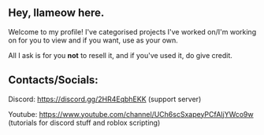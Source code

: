## Hey, llameow here.
Welcome to my profile! I've categorised projects I've worked on/I'm working on for you to view and if you want, use as your own.


All I ask is for you **not** to resell it, and if you've used it, do give credit.



## Contacts/Socials: 
Discord: 
https://discord.gg/2HR4EqbhEKK (support server) 

Youtube: 
https://www.youtube.com/channel/UCh6scSxapeyPCfAljYWco9w (tutorials for discord stuff and roblox scripting)



